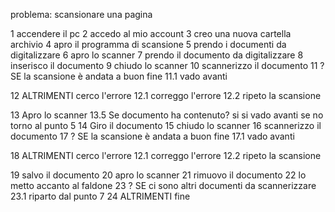 problema: scansionare una pagina

1 accendere il pc
2 accedo al mio account
3 creo una nuova cartella archivio 
4 apro il programma di scansione
5 prendo i documenti da digitalizzare
6 apro lo scanner
7 prendo il  documento da digitalizzare
8 inserisco il documento 
9 chiudo lo scanner
10 scannerizzo il documento
11 ? SE la scansione è andata a buon fine
    11.1 vado avanti 

12 ALTRIMENTI  cerco l'errore
    12.1 correggo l'errore
    12.2 ripeto la scansione

13 Apro lo scanner
13.5 Se documento ha contenuto?
    si si vado avanti
    se no torno al punto 5 
14 Giro il documento
15 chiudo lo scanner
16 scannerizzo il documento
17 ? SE la scansione è andata a buon fine
    17.1 vado avanti 

18 ALTRIMENTI  cerco l'errore
    12.1 correggo l'errore
    12.2 ripeto la scansione

19 salvo il documento
20 apro lo scanner
21 rimuovo il documento
22 lo metto accanto al faldone
23 ? SE ci sono altri documenti da scannerizzare
    23.1 riparto dal punto 7 
24 ALTRIMENTI fine





